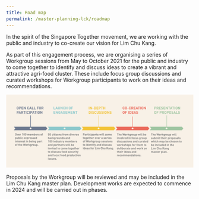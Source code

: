 ```yaml
---
title: Road map
permalink: /master-planning-lck/roadmap
---
```

In the spirit of the Singapore Together movement, we are working with the public and industry to co-create our vision for Lim Chu Kang.

As part of this engagement process, we are organising a series of Workgroup sessions from May to October 2021 for the public and industry to come together to identify and discuss ideas to create a vibrant and attractive agri-food cluster. These include focus group discussions and curated workshops for Workgroup participants to work on their ideas and recommendations. 

![](/images/lckmp%20roadmap%20draft%201-01.png)

Proposals by the Workgroup will be reviewed and may be included in the Lim Chu Kang master plan. Development works are expected to commence in 2024 and will be carried out in phases.